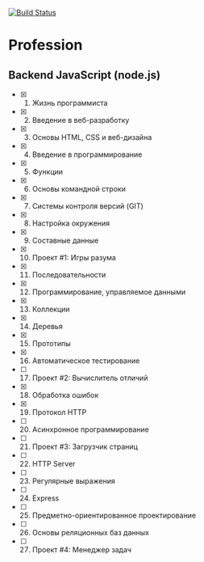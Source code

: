 [![Build Status](https://travis-ci.org/mrchepel/hexlet-backend-javascript.svg?branch=master)](https://travis-ci.org/mrchepel/hexlet-backend-javascript)

# Profession
## Backend JavaScript (node.js)
  - [x] 1. Жизнь программиста
  - [x] 2. Введение в веб-разработку
  - [x] 3. Основы HTML, CSS и веб-дизайна
  - [x] 4. Введение в программирование
  - [x] 5. Функции
  - [x] 6. Основы командной строки
  - [x] 7. Системы контроля версий (GIT)
  - [x] 8. Настройка окружения
  - [x] 9. Составные данные
  - [x] 10. Проект #1: Игры разума
  - [x] 11. Последовательности
  - [x] 12. Программирование, управляемое данными
  - [x] 13. Коллекции
  - [x] 14. Деревья
  - [x] 15. Прототипы
  - [x] 16. Автоматическое тестирование
  - [ ] 17. Проект #2: Вычислитель отличий
  - [x] 18. Обработка ошибок
  - [x] 19. Протокол HTTP
  - [ ] 20. Асинхронное программирование
  - [ ] 21. Проект #3: Загрузчик страниц
  - [ ] 22. HTTP Server
  - [ ] 23. Регулярные выражения
  - [ ] 24. Express
  - [ ] 25. Предметно-ориентированное проектирование
  - [ ] 26. Основы реляционных баз данных
  - [ ] 27. Проект #4: Менеджер задач
